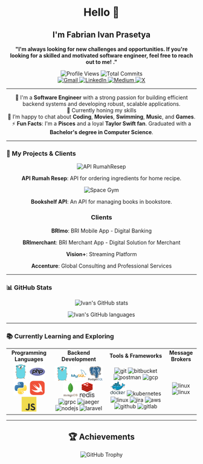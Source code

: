 <h1 align="center">Hello 👋</h1>
<h2 align="center">I'm Fabrian Ivan Prasetya</h2>
<p align="center"><strong>"I'm always looking for new challenges and opportunities. If you're looking for a skilled and motivated software engineer, feel free to reach out to me!
."</strong></p>

<div align="center">
    <img src="https://komarev.com/ghpvc/?username=fabrianivan-id&label=Profile%20views&color=0e75b6&style=flat" alt="Profile Views" />
    <img src="https://img.shields.io/github/commit-activity/y/fabrianivan-id/fabrianivan-id?label=Total%20Commits&color=" alt="Total Commits" />
</div>

<div align="center">
    <!-- Social Media Links -->
    <a href="mailto:fabrian.ivan@gmail.com" target="_blank">
        <img src="https://img.shields.io/badge/Gmail-D14836?style=for-the-badge&logo=gmail&logoColor=white" alt="Gmail" />
    </a>
    <a href="https://www.linkedin.com/in/fabrianivan/" target="_blank">
        <img src="https://img.shields.io/badge/LinkedIn-%230077B5.svg?style=for-the-badge&logo=LinkedIn&logoColor=white" alt="LinkedIn" />
    </a>
    <a href="https://medium.com/@fabrian.ivan" target="_blank">
        <img src="https://img.shields.io/badge/Medium-%2312100E.svg?style=for-the-badge&logo=Medium&logoColor=white" alt="Medium" />
    </a>
     <a href="https://x.com/fabrianivan" target="_blank">
        <img src="https://img.shields.io/badge/X-%2312100E.svg?style=for-the-badge&logo=X&logoColor=white" alt="X" />
    </a>
</div>

---

<div align="center">

📌 I'm a **Software Engineer** with a strong passion for building efficient backend systems and developing robust, scalable applications.<br>
🌱 Currently honing my skills<br>
💬 I’m happy to chat about **Coding**, **Movies**, **Swimming**, **Music**, and **Games**.<br>
⚡ **Fun Facts**: I'm a **Pisces** and a loyal **Taylor Swift fan**. Graduated with a **Bachelor's degree in Computer Science**.

</div>

---

### 🚀 My Projects & Clients

<div align="center">
 <a href="https://github.com/fabrianivan-id/RumahResep-Project" style="text-decoration: none;">
    <img src="https://img.shields.io/badge/Rumah%20Resep-Backend-blueviolet?style=for-the-badge&logo=github&logoColor=white" alt="API RumahResep" />
  </a>
  <p><b>API Rumah Resep</b>: API for ordering ingredients for home recipe.</p>

  <a href="https://github.com/fabrianivan-id/nodejs-bookshelf-api" style="text-decoration: none;">
    <img src="https://img.shields.io/badge/Bookshelf%20API-Backend-blueviolet?style=for-the-badge&logo=github&logoColor=white" alt="Space Gym" />
  </a>
  <p><b>Bookshelf API</b>: An API for managing books in bookstore.</p>


  <!-- Added Clients Section -->
  <h3>Clients</h3>
    <p><b>BRImo</b>: BRI Mobile App - Digital Banking</p>
    <p><b>BRImerchant</b>: BRI Merchant App - Digital Solution for Merchant</p>
    <p><b>Vision+</b>: Streaming Platform</p>
    <p><b>Accenture</b>: Global Consulting and Professional Services</p>

</div>

---

### 📊 GitHub Stats

<div align="center">
    <p><img src="https://github-readme-stats.vercel.app/api?username=fabrianivan-id&show_icons=true&theme=radical&include_all_commits=true" alt="Ivan's GitHub stats" /><p>
    <p><img src="https://github-readme-stats.vercel.app/api/top-langs/?username=fabrianivan-id&layout=compact&theme=radical" alt="Ivan's GitHub languages" /><p>
</div>

---

### 📚 Currently Learning and Exploring

<table>
  <tr>
    <td align="center"><b>Programming Languages</b></td>
    <td align="center"><b>Backend Development</b></td>
    <td align="center"><b>Tools & Frameworks</b></td>
    <td align="center"><b>Message Brokers</b></td>
  </tr>
  <tr>
    <td align="center">
        <img src="https://raw.githubusercontent.com/devicons/devicon/master/icons/go/go-original.svg" alt="go" width="40" height="40"/>
        <img src="https://raw.githubusercontent.com/devicons/devicon/master/icons/php/php-original.svg" alt="php" width="40" height="40"/>
        <img src="https://raw.githubusercontent.com/devicons/devicon/master/icons/python/python-original.svg" alt="python" width="40" height="40"/>
        <img src="https://raw.githubusercontent.com/devicons/devicon/master/icons/swift/swift-original.svg" alt="swift" width="40" height="40"/>
        <img src="https://raw.githubusercontent.com/devicons/devicon/master/icons/javascript/javascript-original.svg" alt="javascript" width="40" height="40"/>
    </td>
    <td align="center">
        <img src="https://raw.githubusercontent.com/devicons/devicon/master/icons/go/go-original.svg" alt="go" width="40" height="40"/>
        <img src="https://raw.githubusercontent.com/devicons/devicon/master/icons/mysql/mysql-original-wordmark.svg" alt="mysql" width="40" height="40"/>
        <img src="https://raw.githubusercontent.com/devicons/devicon/master/icons/postgresql/postgresql-original-wordmark.svg" alt="postgresql" width="40" height="40"/>
        <img src="https://raw.githubusercontent.com/devicons/devicon/master/icons/mongodb/mongodb-original-wordmark.svg" alt="mongodb" width="40" height="40"/>
        <img src="https://raw.githubusercontent.com/devicons/devicon/master/icons/redis/redis-original-wordmark.svg" alt="redis" width="40" height="40"/>
        <img src="https://www.vectorlogo.zone/logos/grpcio/grpcio-ar21.svg" alt="grpc" width="40" height="40"/>
        <img src="https://www.vectorlogo.zone/logos/jaegertracingio/jaegertracingio-ar21.svg" alt="jaeger" width="40" height="40"/>
        <img src="https://www.vectorlogo.zone/logos/nodejs/nodejs-icon.svg" alt="nodejs" width="40" height="40"/>
        <img src="https://www.vectorlogo.zone/logos/laravel/laravel-ar21.svg" alt="laravel" width="40" height="40"/>
    </td>
    <td align="center">
        <img src="https://www.vectorlogo.zone/logos/git-scm/git-scm-icon.svg" alt="git" width="40" height="40"/>
        <img src="https://www.vectorlogo.zone/logos/bitbucket/bitbucket-official.svg" alt="bitbucket" width="40" height="40"/>
        <img src="https://www.vectorlogo.zone/logos/getpostman/getpostman-icon.svg" alt="postman" width="40" height="40"/>
        <img src="https://www.vectorlogo.zone/logos/google_cloud/google_cloud-icon.svg" alt="gcp" width="40" height="40"/>
        <img src="https://raw.githubusercontent.com/devicons/devicon/master/icons/docker/docker-original-wordmark.svg" alt="docker" width="40" height="40"/> 
        <img src="https://www.vectorlogo.zone/logos/kubernetes/kubernetes-icon.svg" alt="kubernetes" width="40" height="40"/>
        <img src="https://www.vectorlogo.zone/logos/linux/linux-ar21.svg" alt="linux" width="80" height="30"/>
        <img src="https://www.vectorlogo.zone/logos/atlassian_jira/atlassian_jira-ar21.svg" alt="jira" width="80" height="30"/>
        <img src="https://www.vectorlogo.zone/logos/amazon_aws/amazon_aws-icon.svg" alt="aws" width="40" height="40"/>
        <img src="https://www.vectorlogo.zone/logos/github/github-icon.svg" alt="github" width="40" height="40"/>
        <img src="https://www.vectorlogo.zone/logos/gitlab/gitlab-icon.svg" alt="gitlab" width="40" height="40"/>
    </td>
    <td align="center">
        <img src="https://www.vectorlogo.zone/logos/rabbitmq/rabbitmq-ar21.svg" alt="linux" width="80" height="30"/>
        <img src="https://www.vectorlogo.zone/logos/apache_kafka/apache_kafka-ar21.svg" alt="linux" width="80" height="30"/>
    </td>
  </tr>
</table>

---

<h2 align="center">🏆 Achievements</h2>

<p align="center">
  <img src="https://github-profile-trophy.vercel.app/?username=fabrianivan-id&theme=radical&margin-w=15&margin-h=15&column=6" alt="GitHub Trophy" />
</p>
